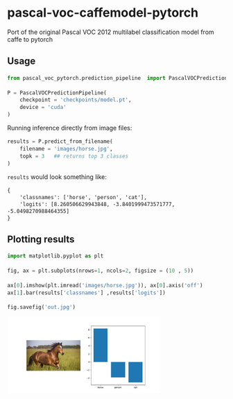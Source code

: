 # pascal-voc-caffemodel-pytorch
Port of the original Pascal VOC 2012 multilabel classification model from caffe to pytorch

## Usage

```python 
from pascal_voc_pytorch.prediction_pipeline  import PascalVOCPredictionPipeline

P = PascalVOCPredictionPipeline(
    checkpoint = 'checkpoints/model.pt',
    device = 'cuda'
)
```

Running inference directly from image files:

```python 
results = P.predict_from_filename(
    filename = 'images/horse.jpg',
    topk = 3   ## returns top 3 classes 
)
```

`results` would look something like: 

```
{
    'classnames': ['horse', 'person', 'cat'], 
    'logits': [8.260506629943848, -3.8401999473571777, -5.0498270988464355]
}
```

## Plotting results 

```python
import matplotlib.pyplot as plt

fig, ax = plt.subplots(nrows=1, ncols=2, figsize = (10 , 5))

ax[0].imshow(plt.imread('images/horse.jpg')), ax[0].axis('off')
ax[1].bar(results['classnames'] ,results['logits'])

fig.savefig('out.jpg')
```

<img src = 'images/out.jpg' width = "70%">
